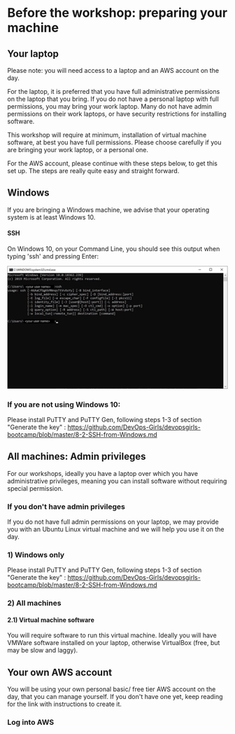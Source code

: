 # Before the workshop: preparing your machine

## Your laptop

Please note: you will need access to a laptop and an AWS account on the day.

For the laptop, it is preferred that you have full administrative permissions on the laptop that you bring. If you do not have a personal laptop with full permissions, you may bring your work laptop. Many do not have admin permissions on their work laptops, or have security restrictions for installing software.

This workshop will require at minimum, installation of virtual machine software, at best you have full permissions. Please choose carefully if you are bringing your work laptop, or a personal one.

For the AWS account, please continue with these steps below, to get this set up. The steps are really quite easy and straight forward.

## Windows

If you are bringing a Windows machine, we advise that your operating system is at least Windows 10.

#### SSH

On Windows 10, on your Command Line, you should see this output when typing 'ssh' and pressing Enter:

![SSH on Windows](images/ssh_image.jpg "SSH on Windows")

### If you are not using Windows 10:

Please install PuTTY and PuTTY Gen, following steps 1-3 of section "Generate the key" : https://github.com/DevOps-Girls/devopsgirls-bootcamp/blob/master/8-2-SSH-from-Windows.md


## All machines: Admin privileges

For our workshops, ideally you have a laptop over which you have administrative privileges, meaning you can install software without requiring special permission.  

### If you don't have admin privileges

If you do not have full admin permissions on your laptop, we may provide you with an Ubuntu Linux virtual machine and we will help you use it on the day.

### 1) Windows only

Please install PuTTY and PuTTY Gen, following steps 1-3 of section "Generate the key" : https://github.com/DevOps-Girls/devopsgirls-bootcamp/blob/master/8-2-SSH-from-Windows.md

### 2) All machines

#### 2.1) Virtual machine software

You will require software to run this virtual machine. Ideally you will have VMWare software installed on your laptop, otherwise VirtualBox (free, but may be slow and laggy).


## Your own AWS account

You will be using your own personal basic/ free tier AWS account on the day, that you can manage yourself. If you don't have one yet, keep reading for the link with instructions to create it.

### Log into AWS
